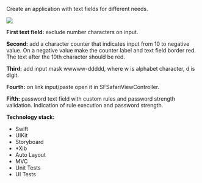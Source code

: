 Create an application with text fields for different needs. 

![](https://github.com/roman-ivanoff/TextFields/blob/main/1.gif)

<b>First text field:</b> exclude number characters on input. 

<b>Second:</b> add a character counter that indicates input from 10 to negative value. On a negative value make the counter label and text field border red. The text after the 10th character should be red.

<b>Third:</b> add input mask wwwww-ddddd, where w is alphabet character, d is digit.

<b>Fourth:</b> on link input/paste open it in SFSafariViewController.

<b>Fifth:</b> password text field with custom rules and password strength validation. Indication of rule execution and password strength.


<b>Technology stack:</b>
- Swift
- UIKit
- Storyboard 
- *Xib
- Auto Layout
- MVC
- Unit Tests
- UI Tests
